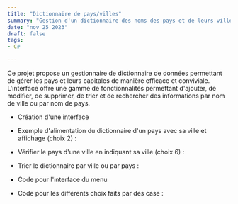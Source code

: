 ```yaml
---
title: "Dictionnaire de pays/villes"
summary: "Gestion d'un dictionnaire des noms des pays et de leurs villes"
date: "nov 25 2023"
draft: false
tags:
- C#

---
```


Ce projet propose un gestionnaire de dictionnaire de données permettant de gérer les pays et leurs capitales de manière efficace et conviviale. L'interface offre une gamme de fonctionnalités permettant d'ajouter, de modifier, de supprimer, de trier et de rechercher des informations par nom de ville ou par nom de pays.


- Création d'une interface




- Exemple d'alimentation du dictionnaire d'un pays avec sa ville et affichage (choix 2) :




- Vérifier le pays d'une ville en indiquant sa ville (choix 6) :


- Trier le dictionnaire par ville ou par pays :


- Code pour l'interface du menu


- Code pour les différents choix faits par des case :

